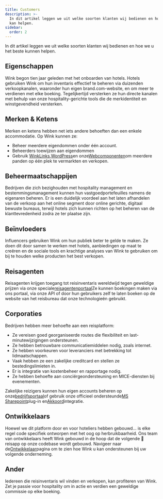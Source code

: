 ```yaml
---
title: Customers
description: >-
  In dit artikel leggen we uit welke soorten klanten wij bedienen en hoe Wink u
  kan helpen.
sidebar:
  order: 2
---
```

In dit artikel leggen we uit welke soorten klanten wij bedienen en hoe we u het beste kunnen helpen.

## Eigenschappen

Wink begon tien jaar geleden met het onboarden van hotels. Hotels gebruiken Wink om hun inventaris effectief te beheren via duizenden verkoopkanalen, waaronder hun eigen brand.com-website, en om meer te verdienen met elke boeking. Tegelijkertijd versterken ze hun directe kanalen met behulp van onze hospitality-gerichte tools die de merkidentiteit en winstgevendheid versterken.

## Merken & Ketens

Merken en ketens hebben net iets andere behoeften dan een enkele accommodatie. Op Wink kunnen ze:

* Beheer meerdere eigendommen onder één account.
* Beheerders toewijzen aan eigendommen
* Gebruik [WinkLinks](/link-manager/wink-links),[WordPress](/developers/wordpress)en onze[Webcomponenten](/developers/web-components)om meerdere panden op één plek te vermarkten en verkopen.

## Beheermaatschappijen

Bedrijven die zich bezighouden met hospitality management en bestemmingsmanagement kunnen hun vastgoedportefeuilles namens de eigenaren beheren. Er is een duidelijk voordeel aan het laten afhandelen van de verkoop aan het online segment door online gerichte, digitaal bewuste bureaus, terwijl hotels zich kunnen richten op het beheren van de klanttevredenheid zodra ze ter plaatse zijn.

## Beïnvloeders

Influencers gebruiken Wink om hun publiek beter te gelde te maken. Ze doen dit door samen te werken met hotels, aanbiedingen op maat te creëren en de sociale tools en krachtige analyses van Wink te gebruiken om bij te houden welke producten het best verkopen.

## Reisagenten

Reisagenten krijgen toegang tot reisinventaris wereldwijd tegen geweldige prijzen via onze speciale[reisagentenportaal](https://agent.wink.travel)Ze kunnen boekingen maken via ons portaal, via onze API of door hun gebruikers zelf te laten boeken op de website van het reisbureau dat onze technologieën gebruikt.

## Corporaties

Bedrijven hebben meer behoefte aan een reisplatform:

* Ze vereisen goed georganiseerde routes die flexibiliteit en last-minutewijzigingen ondersteunen.
* Ze hebben betrouwbare communicatiemiddelen nodig, zoals internet.
* Ze hebben voorkeuren voor leveranciers met betrekking tot lidmaatschappen.
* Vaak hebben ze een zakelijke creditcard en stellen ze bestedingslimieten in.
* Er is integratie van kostenbeheer en rapportage nodig.
* Ze hebben behoefte aan conciërgeondersteuning en MICE-diensten bij evenementen.

Zakelijke reizigers kunnen hun eigen accounts beheren op onze[bedrijfsportaal](/corporate/what-is-group)of gebruik onze officieel ondersteunde[MS Sharepoint](https://www.microsoft.com/en-us/microsoft-365/sharepoint/collaboration)plug-in en[Akkoord](https://www.concur.com/)integratie.

## Ontwikkelaars

Hoewel we dit platform door en voor hoteliers hebben gebouwd... is elke regel code specifiek ontworpen met het oog op herbruikbaarheid. Ons team van ontwikkelaars heeft Wink gebouwd in de hoop dat de volgende 🦄 reisapp op onze codebase wordt gebouwd. Navigeer naar de[Ontwikkelaar](/developers/build-on-wink)pagina om te zien hoe Wink u kan ondersteunen bij uw volgende onderneming.

## Ander

Iedereen die reisinventaris wil vinden en verkopen, kan profiteren van Wink. Zet je passie voor hospitality om in actie en verdien een geweldige commissie op elke boeking.

